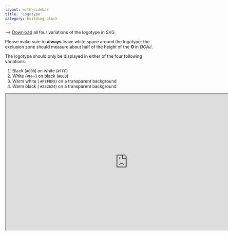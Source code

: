```yaml
---
layout: with-sidebar
title: 'Logotype'
category: building-block
---
```


⟶ [Download](../img/blocks/doaj-logotype.zip) all four variations of the logotype in SVG.

Please make sure to **always** leave white space around the logotype: the exclusion zone should measure about half of the height of the **O** in _DOAJ_.

The logotype should only be displayed in either of the four following variations:

1. Black (`#000`) on white (`#FFF`)
2. White (`#FFF`) on black (`#000`)
3. Warm white (<span data-feather="droplet" class="white-fill"></span> `#FEFBF8`) on a transparent background
4. Warm black (<span data-feather="droplet" class="black-fill"></span> `#282624`) on a transparent background

<iframe width="800" height="450" src="https://www.figma.com/embed?embed_host=share&url=https%3A%2F%2Fwww.figma.com%2Ffile%2FCLkv5unlaRSU5YABUNqN1v%2FBuilding-blocks%3Fnode-id%3D1152%253A6" allowfullscreen></iframe>
